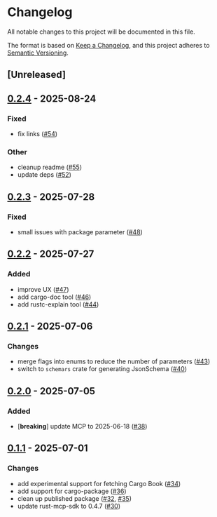 # Changelog

All notable changes to this project will be documented in this file.

The format is based on [Keep a Changelog](https://keepachangelog.com/en/1.0.0/),
and this project adheres to [Semantic Versioning](https://semver.org/spec/v2.0.0.html).

## [Unreleased]

## [0.2.4](https://github.com/Vaiz/rust-mcp-server/compare/v0.2.3...v0.2.4) - 2025-08-24

### Fixed

- fix links ([#54](https://github.com/Vaiz/rust-mcp-server/pull/54))

### Other

- cleanup readme ([#55](https://github.com/Vaiz/rust-mcp-server/pull/55))
- update deps ([#52](https://github.com/Vaiz/rust-mcp-server/pull/52))

## [0.2.3](https://github.com/Vaiz/rust-mcp-server/compare/v0.2.2...v0.2.3) - 2025-07-28

### Fixed

- small issues with package parameter ([#48](https://github.com/Vaiz/rust-mcp-server/pull/48))

## [0.2.2](https://github.com/Vaiz/rust-mcp-server/compare/v0.2.1...v0.2.2) - 2025-07-27

### Added

- improve UX ([#47](https://github.com/Vaiz/rust-mcp-server/pull/47))
- add cargo-doc tool ([#46](https://github.com/Vaiz/rust-mcp-server/pull/46))
- add rustc-explain tool ([#44](https://github.com/Vaiz/rust-mcp-server/pull/44))

## [0.2.1](https://github.com/Vaiz/rust-mcp-server/compare/v0.2.0...v0.2.1) - 2025-07-06

### Changes

- merge flags into enums to reduce the number of parameters ([#43](https://github.com/Vaiz/rust-mcp-server/pull/43))
- switch to `schemars` crate for generating JsonSchema ([#40](https://github.com/Vaiz/rust-mcp-server/pull/40))

## [0.2.0](https://github.com/Vaiz/rust-mcp-server/compare/v0.1.1...v0.2.0) - 2025-07-05

### Added

- [**breaking**] update MCP to 2025-06-18 ([#38](https://github.com/Vaiz/rust-mcp-server/pull/38))

## [0.1.1](https://github.com/Vaiz/rust-mcp-server/compare/v0.1.0...v0.1.1) - 2025-07-01

### Changes

- add experimental support for fetching Cargo Book ([#34](https://github.com/Vaiz/rust-mcp-server/pull/34))
- add support for cargo-package ([#36](https://github.com/Vaiz/rust-mcp-server/pull/36))
- clean up published package ([#32](https://github.com/Vaiz/rust-mcp-server/pull/32), [#35](https://github.com/Vaiz/rust-mcp-server/pull/35))
- update rust-mcp-sdk to 0.4.7 ([#30](https://github.com/Vaiz/rust-mcp-server/pull/30))
